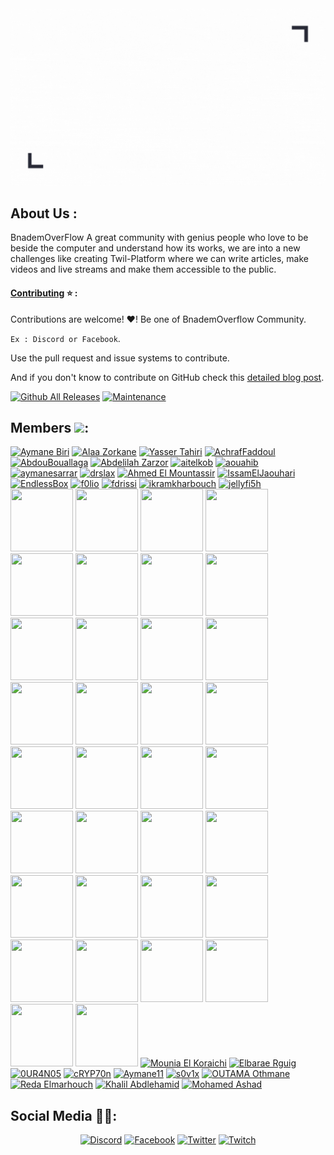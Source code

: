 <img src="https://github.com/BnademOverflow/BnademOverflow-Community/blob/main/assets/cover.gif">
</p>

## About Us : 

BnademOverFlow A great community with genius people who love to be beside the computer and understand how its works, we are into a new challenges like creating Twil-Platform where we can write articles, make videos and live streams and make them accessible to the public.

#### [Contributing](https://github.com/BnademOverflow/BnademOverflow-Community/blob/main/CONTRIBUTING.md) ⭐ :

Contributions are welcome! ♥! Be one of BnademOverflow Community.

`Ex : Discord or Facebook`.

Use the pull request and issue systems to contribute.

And if you don't know to contribute on GitHub check this [detailed blog post](https://www.dataschool.io/how-to-contribute-on-github/).


[![Github All Releases](https://img.shields.io/badge/status-active-brightgreen)]()
[![Maintenance](https://img.shields.io/badge/Maintained%3F-yes-green.svg)](https://GitHub.com/Naereen/StrapDown.js/graphs/commit-activity)

## Members <img src="https://media.giphy.com/media/C4b6GwFKbYxK8/giphy.gif" width="30px">:
<span>
<a
    href="https://github.com/KernelOverseer" target="_blank"><img
    src="https://avatars.githubusercontent.com/u/43656267?v=4" width="100" height="100"
    alt="Aymane Biri"
/></a>
<a
    href="https://github.com/AlaaZorkane" target="_blank"><img
    src="https://avatars.githubusercontent.com/u/2952507?v=4" width="100" height="100"
    alt="Alaa Zorkane"
/></a>
<a
    href="https://github.com/yezz123" target="_blank"><img
    src="https://avatars.githubusercontent.com/u/52716203?v=4" width="100" height="100"
    alt="Yasser Tahiri"
/></a>
<a
    href="https://github.com/afaddoul" target="_blank"><img
    src="https://avatars.githubusercontent.com/u/45492546?v=4" width="100" height="100"
    alt="AchrafFaddoul"
/></a>
<a
    href="https://github.com/AbdouBouallaga" target="_blank"><img
    src="https://avatars.githubusercontent.com/u/57730204?v=4" width="100" height="100"
    alt="AbdouBouallaga"
/></a>
<span>
<a
    href="https://github.com/abdzr" target="_blank"><img
    src="https://avatars.githubusercontent.com/u/42274600?v=4" width="100" height="100"
    alt="Abdelilah Zarzor"
/></a>
<a
    href="https://github.com/aitelkob" target="_blank"><img
    src="https://avatars.githubusercontent.com/u/22525511?v=4" width="100" height="100"
    alt="aitelkob"
/></a>
<a
    href="https://github.com/aouahib" target="_blank"><img
    src="https://avatars.githubusercontent.com/u/56047563?v=4" width="100" height="100"
    alt="aouahib"
/></a>
<a
    href="https://github.com/aymanesarrar" target="_blank"><img
    src="https://avatars.githubusercontent.com/u/13929166?v=4" width="100" height="100"
    alt="aymanesarrar"
/></a>
<a
    href="https://github.com/drslax" target="_blank"><img
    src="https://avatars.githubusercontent.com/u/43270448?v=4" width="100" height="100"
    alt="drslax"
/></a>
    <span>
<a
    href="https://github.com/mountassir-007" target="_blank">
    <img src="https://avatars.githubusercontent.com/u/49590486?v=4" width="100" height="100"
    alt="Ahmed El Mountassir"
/></a>
<a
    href="https://github.com/IssamElJaouhari" target="_blank"><img
    src="https://avatars.githubusercontent.com/u/46448896?v=4" width="100" height="100"
    alt="IssamElJaouhari"
/></a>
<a
    href="https://github.com/EndlessBox" target="_blank"><img
    src="https://avatars.githubusercontent.com/u/44401442?v=4" width="100" height="100"
    alt="EndlessBox"
/></a>
<a
    href="https://github.com/f0lio" target="_blank"><img
    src="https://avatars.githubusercontent.com/u/36214338?v=4" width="100" height="100"
    alt="f0lio"
/></a>
<a
    href="https://github.com/fdrissi" target="_blank"><img
    src="https://avatars.githubusercontent.com/u/43388336?v=4" width="100" height="100"
    alt="fdrissi"
/></a>
<a
    href="https://github.com/ikramkharbouch" target="_blank"><img
    src="https://avatars.githubusercontent.com/u/43966560?v=4" width="100" height="100"
    alt="ikramkharbouch"
/></a>
    <span>
<a
    href="https://github.com/jellyfi5h" target="_blank"><img
    src="https://avatars.githubusercontent.com/u/43357165?v=4" width="100" height="100"
    alt="jellyfi5h"
/></a>
<a
    href="https://github.com/khalidlaaroussi20" target="_blank"><img
    src="https://avatars.githubusercontent.com/u/49157461?v=4" width="100" height="100"
    alt=""
/></a>
<a
    href="https://github.com/locust49" target="_blank"><img
    src="https://avatars.githubusercontent.com/u/43881184?v=4" width="100" height="100"
    alt=""
/></a>
<a
    href="https://github.com/magmine" target="_blank"><img
    src="https://avatars.githubusercontent.com/u/40794642?v=4" width="100" height="100"
    alt=""
/></a>
<a
    href="https://github.com/MbarkErras" target="_blank"><img
    src="https://avatars.githubusercontent.com/u/34131485?v=4" width="100" height="100"
    alt=""
/></a>
    <span>
<a
    href="https://github.com/M-Agoumi" target="_blank"><img
    src="https://avatars.githubusercontent.com/u/39707550?v=4" width="100" height="100"
    alt=""
/></a>
<a
    href="https://github.com/medayz" target="_blank"><img
    src="https://avatars.githubusercontent.com/u/32037076?v=4" width="100" height="100"
    alt=""
/></a>
<a
    href="https://github.com/MenoIy" target="_blank"><img
    src="https://avatars.githubusercontent.com/u/53194574?v=4" width="100" height="100"
    alt=""
/></a>
<a
    href="https://github.com/mobouzar" target="_blank"><img
    src="https://avatars.githubusercontent.com/u/32140275?v=4" width="100" height="100"
    alt=""
/></a>
<a
    href="https://github.com/mouadziani" target="_blank"><img
    src="https://avatars.githubusercontent.com/u/29683939?v=4" width="100" height="100"
    alt=""
/></a>
    <span>
<a
    href="https://github.com/msidqi" target="_blank"><img
    src="https://avatars.githubusercontent.com/u/42954251?v=4" width="100" height="100"
    alt=""
/></a> 
<a
    href="https://github.com/MouadBH" target="_blank"><img
    src="https://avatars.githubusercontent.com/u/28781942?v=4" width="100" height="100"
    alt=""
/></a>
<a
    href="https://github.com/nhamidn" target="_blank"><img
    src="https://avatars.githubusercontent.com/u/20777717?v=4" width="100" height="100"
    alt=""
/></a>
<a
    href="https://github.com/Robright20" target="_blank"><img
    src="https://avatars.githubusercontent.com/u/19879959?v=4" width="100" height="100"
    alt=""
/></a>
<a
    href="https://github.com/sabiri253" target="_blank"><img
    src="https://avatars.githubusercontent.com/u/54768823?v=4" width="100" height="100"
    alt=""
/></a>
    <span>
<a
    href="https://github.com/selibrah" target="_blank"><img
    src="https://avatars.githubusercontent.com/u/30706165?v=4" width="100" height="100"
    alt=""
/></a>
<a
    href="https://github.com/skimo1337" target="_blank"><img
    src="https://avatars.githubusercontent.com/u/53615916?v=4" width="100" height="100"
    alt=""
/></a>
<a
    href="https://github.com/Stormix" target="_blank"><img
    src="https://avatars.githubusercontent.com/u/18377687?v=4" width="100" height="100"
    alt=""
/></a>
<a
    href="https://github.com/XD-OB" target="_blank"><img
    src="https://avatars.githubusercontent.com/u/34724655?v=4" width="100" height="100"
    alt=""
/></a>
<a
    href="https://github.com/yahyasemih" target="_blank"><img
    src="https://avatars.githubusercontent.com/u/42227565?v=4" width="100" height="100"
    alt=""
/></a>
    <span>
<a
    href="https://github.com/ybenbrai" target="_blank"><img
    src="https://avatars.githubusercontent.com/u/47833612?v=4" width="100" height="100"
    alt=""
/></a>
<a
    href="https://github.com/RyouYoo" target="_blank"><img
    src="https://avatars.githubusercontent.com/u/48088579?v=4" width="100" height="100"
    alt=""
/></a>
<a
    href="https://github.com/adibemohamed" target="_blank"><img
    src="https://avatars.githubusercontent.com/u/52131981?v=4" width="100" height="100"
    alt=""
/></a>
<a
    href="https://github.com/MaroIsLife" target="_blank"><img
    src="https://avatars.githubusercontent.com/u/26790542?v=4" width="100" height="100"
    alt=""
/></a>
<a
    href="https://github.com/r3tard3dd" target="_blank"><img
    src="https://avatars.githubusercontent.com/u/40411728?v=4" width="100" height="100"
    alt=""
/></a>
<a
    href="https://github.com/IsmailKemmoune" target="_blank"><img
    src="https://avatars.githubusercontent.com/u/67396878?v=4" width="100" height="100"
    alt=""
/></a>
    <span>
<a
    href="https://github.com/Lelouche01" target="_blank"><img
    src="https://avatars.githubusercontent.com/u/49293816?v=4" width="100" height="100"
    alt=""
/></a>
<a
    href="https://github.com/CollinBelmo" target="_blank"><img
    src="https://avatars.githubusercontent.com/u/51862296?v=4" width="100" height="100"
    alt=""
/></a>
<a
    href="https://github.com/nhakkaou" target="_blank"><img
    src="https://avatars.githubusercontent.com/u/43972294?v=4" width="100" height="100"
    alt=""
/></a>
<a
    href="https://github.com/Peannut" target="_blank"><img
    src="https://avatars.githubusercontent.com/u/47929413?v=4" width="100" height="100"
    alt=""
/></a>
<a
    href="https://github.com/smakosh" target="_blank"><img
    src="https://avatars.githubusercontent.com/u/20082141?v=4" width="100" height="100"
    alt=""
/></a>
    <span>
<a
    href="https://github.com/ChibaniMohamed" target="_blank"><img
    src="https://avatars.githubusercontent.com/u/42822486?v=4" width="100" height="100"
    alt=""
/></a>
<a
    href="https://github.com/barimehdi77" target="_blank"><img
    src="https://avatars.githubusercontent.com/u/54292953?v=4" width="100" height="100"
    alt=""
/></a>
<a
    href="https://github.com/TRKBKR" target="_blank"><img
    src="https://avatars.githubusercontent.com/u/41262131?v=4" width="100" height="100"
    alt=""
/></a>
<a
    href="https://github.com/imadatyatalah" target="_blank"><img
    src="https://avatars.githubusercontent.com/u/70093484?v=4" width="100" height="100"
    alt=""
/></a>
<a
    href="https://github.com/ELmounikor" target="_blank"><img
    src="https://avatars.githubusercontent.com/u/56978020?v=4" width="100" height="100"
    alt="Mounia El Koraichi"
/></a>
<a
    href="https://github.com/Elbarae1921" target="_blank"><img
    src="https://avatars.githubusercontent.com/u/44276243" width="100" height="100"
    alt="Elbarae Rguig"
/></a>
<a
    href="https://github.com/0UR4N05" target="_blank"><img
    src="https://avatars.githubusercontent.com/u/65312444?v=4" width="100" height="100"
    alt="0UR4N05"
/></a>
<a
    href="https://github.com/cRYP70n-13" target="_blank"><img
    src="https://avatars.githubusercontent.com/u/38794649?v=4" width="100" height="100"
    alt="cRYP70n"
/></a>
<a
    href="https://github.com/Aymane11" target="_blank"><img
    src="https://avatars.githubusercontent.com/u/24499930" width="100" height="100"
    alt="Aymane11"
/></a>
<a
    href="https://github.com/s0v1x" target="_blank"><img
    src="https://avatars.githubusercontent.com/u/42174792?v=4" width="100" height="100"
    alt="s0v1x"
/></a>
    <span>
<a
    href="https://github.com/outama-othmane" target="_blank"><img
    src="https://avatars.githubusercontent.com/u/42810975" width="100" height="100"
    alt="OUTAMA Othmane"
/></a>
<a
    href="https://github.com/RedaElmar" target="_blank"><img
    src="https://avatars.githubusercontent.com/u/30802364" width="100" height="100"
    alt="Reda Elmarhouch"
/></a>
<a
    href="https://github.com/ablil" target="_blank"><img
    src="https://avatars.githubusercontent.com/u/25986426" width="100" height="100"
    alt="Khalil Abdlehamid"
/></a>
<a
    href="https://github.com/f0rkr" target="_blank"><img
    src="https://avatars.githubusercontent.com/u/39636110?v=4" width="100" height="100"
    alt="Mohamed Ashad"
/></a>


## Social Media 🤝🤯:

<p align="center">
    <a href="https://discord.gg/EeBajtf8">
    <img alt="Discord" src="https://img.shields.io/badge/Discord%20-%237289DA.svg?&style=for-the-badge&logo=discord&logoColor=white"/></a>
    <a href="https://www.facebook.com/groups/l9wada">
    <img alt="Facebook" src="https://img.shields.io/badge/Facebook%20-%231877F2.svg?&style=for-the-badge&logo=Facebook&logoColor=white"/></a>
    <a href="https://twitter.com/BnademOverFlow">
    <img alt="Twitter" src="https://img.shields.io/badge/BnademOverFlow%20-%231DA1F2.svg?&style=for-the-badge&logo=Twitter&logoColor=white"/></a>
    <a href="https://www.twitch.tv/bnademoverflow">
    <img alt="Twitch" src="https://img.shields.io/badge/BnademOverFlow%20-%239146FF.svg?&style=for-the-badge&logo=Twitch&logoColor=white"/></a>
</p>
